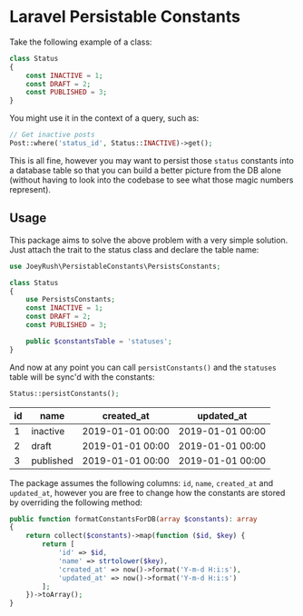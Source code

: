 # Laravel Persistable Constants

Take the following example of a class:

```php
class Status
{
    const INACTIVE = 1;
    const DRAFT = 2;
    const PUBLISHED = 3;
}
```

You might use it in the context of a query, such as:

```php
// Get inactive posts
Post::where('status_id', Status::INACTIVE)->get();
```

This is all fine, however you may want to persist those `status` constants into a database table so that you can build a better picture from the DB alone (without having to look into the codebase to see what those magic numbers represent).

## Usage
This package aims to solve the above problem with a very simple solution. Just attach the trait to the status class and declare the table name:

```php
use JoeyRush\PersistableConstants\PersistsConstants;

class Status
{
    use PersistsConstants;
    const INACTIVE = 1;
    const DRAFT = 2;
    const PUBLISHED = 3;

    public $constantsTable = 'statuses';
}
```

And now at any point you can call `persistConstants()` and the `statuses` table will be sync'd with the constants:

```php
Status::persistConstants();
```

| id        | name          | created_at       | updated_at       |
| --------- | ------------- | ---------------- | ---------------- |
| 1         | inactive      | 2019-01-01 00:00 | 2019-01-01 00:00 |
| 2         | draft         | 2019-01-01 00:00 | 2019-01-01 00:00 |
| 3         | published     | 2019-01-01 00:00 | 2019-01-01 00:00 |

The package assumes the following columns: `id`, `name`, `created_at` and `updated_at`, however you are free to change how the constants are stored by overriding the following method:

```php
public function formatConstantsForDB(array $constants): array
{
    return collect($constants)->map(function ($id, $key) {
        return [
            'id' => $id,
            'name' => strtolower($key),
            'created_at' => now()->format('Y-m-d H:i:s'),
            'updated_at' => now()->format('Y-m-d H:i:s')
        ];
    })->toArray();
}
```

